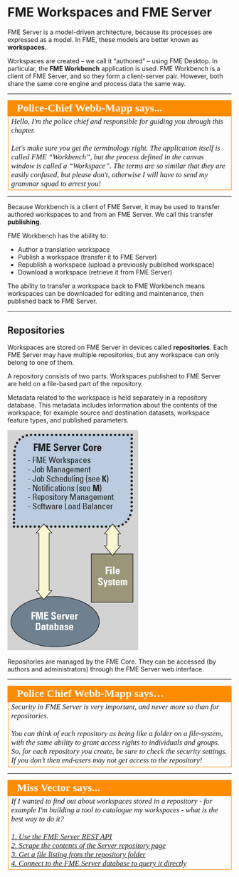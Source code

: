 # FME Workspaces and FME Server

FME Server is a model-driven architecture, because its processes are expressed as a model. In FME, these models are better known as **workspaces**.

Workspaces are created – we call it “authored” – using FME Desktop. In particular, the **FME Workbench** application is used. FME Workbench is a client of FME Server, and so they form a client-server pair. However, both share the same core engine and process data the same way.

---

<!--Person X Says Section-->

<table style="border-spacing: 0px">
<tr>
<td style="vertical-align:middle;background-color:darkorange;border: 2px solid darkorange">
<i class="fa fa-quote-left fa-lg fa-pull-left fa-fw" style="color:white;padding-right: 12px;vertical-align:text-top"></i>
<span style="color:white;font-size:x-large;font-weight: bold;font-family:serif">Police-Chief Webb-Mapp says...</span>
</td>
</tr>

<tr>
<td style="border: 1px solid darkorange">
<span style="font-family:serif; font-style:italic; font-size:larger">
Hello, I'm the police chief and responsible for guiding you through this chapter. 
<br><br>Let's make sure you get the terminology right. The application itself is called FME “Workbench”, but the process defined in the canvas window is called a “Workspace”. The terms are so similar that they are easily confused, but please don't, otherwise I will have to send my grammar squad to arrest you!
</span>
</td>
</tr>
</table>

---

Because Workbench is a client of FME Server, it may be used to transfer authored workspaces to and from an FME Server. We call this transfer **publishing**. 

FME Workbench has the ability to:

- Author a translation workspace
- Publish a workspace (transfer it to FME Server)
- Republish a workspace (upload a previously published workspace)
- Download a workspace (retrieve it from FME Server)

The ability to transfer a workspace back to FME Workbench means workspaces can be downloaded for editing and maintenance, then published back to FME Server. 

---

## Repositories ##

Workspaces are stored on FME Server in devices called **repositories**. Each FME Server may have multiple repositories, but any workspace can only belong to one of them.

A repository consists of two parts. Workspaces published to FME Server are held on a file-based part of the repository. 

Metadata related to the workspace is held separately in a repository database. This metadata includes information about the contents of the workspace; for example source and destination datasets, workspace feature types, and published parameters.

![](./Images/Img1.007.CoreAndRepositories.png)

Repositories are managed by the FME Core. They can be accessed (by authors and administrators) through the FME Server web interface.

---

<table style="border-spacing: 0px">
<tr>
<td style="vertical-align:middle;background-color:darkorange;border: 2px solid darkorange">
<i class="fa fa-quote-left fa-lg fa-pull-left fa-fw" style="color:white;padding-right: 12px;vertical-align:text-top"></i>
<span style="color:white;font-size:x-large;font-weight: bold;font-family:serif">Police Chief Webb-Mapp says…</span>
</td>
</tr>

<tr>
<td style="border: 1px solid darkorange">
<span style="font-family:serif; font-style:italic; font-size:larger">
Security in FME Server is very important, and never more so than for repositories.
<br><br>You can think of each repository as being like a folder on a file-system, with the same ability to grant access rights to individuals and groups. So, for each repository you create, be sure to check the security settings. If you don’t then end-users may not get access to the repository!
</span>
</td>
</tr>
</table>

---

<!--Person X Says Section-->

<table style="border-spacing: 0px">
<tr>
<td style="vertical-align:middle;background-color:darkorange;border: 2px solid darkorange">
<i class="fa fa-quote-left fa-lg fa-pull-left fa-fw" style="color:white;padding-right: 12px;vertical-align:text-top"></i>
<span style="color:white;font-size:x-large;font-weight: bold;font-family:serif">Miss Vector says...</span>
</td>
</tr>

<tr>
<td style="border: 1px solid darkorange">
<span style="font-family:serif; font-style:italic; font-size:larger">
If I wanted to find out about workspaces stored in a repository - for example I'm building a tool to catalogue my workspaces - what is the best way to do it?
<br><br><a href="http://52.73.3.37/fmedatastreaming/Manual/QAResponse2017.fmw?chapter=21&question=3&answer=1&DestDataset_TEXTLINE=C%3A%5CFMEOutput%5CQAResponse.html">1. Use the FME Server REST API</a>
<br><a href="http://52.73.3.37/fmedatastreaming/Manual/QAResponse2017.fmw?chapter=21&question=3&answer=2&DestDataset_TEXTLINE=C%3A%5CFMEOutput%5CQAResponse.html">2. Scrape the contents of the Server repository page</a>
<br><a href="http://52.73.3.37/fmedatastreaming/Manual/QAResponse2017.fmw?chapter=21&question=3&answer=3&DestDataset_TEXTLINE=C%3A%5CFMEOutput%5CQAResponse.html">3. Get a file listing from the repository folder</a>
<br><a href="http://52.73.3.37/fmedatastreaming/Manual/QAResponse2017.fmw?chapter=21&question=3&answer=4&DestDataset_TEXTLINE=C%3A%5CFMEOutput%5CQAResponse.html">4. Connect to the FME Server database to query it directly</a>
</span>
</td>
</tr>
</table>
